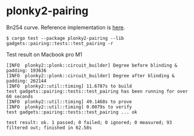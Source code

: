 # plonky2-pairing

Bn254 curve. Reference implementation is [here](https://github.com/zcash-hackworks/bn/blob/master/src/groups/mod.rs).

```shell
$ cargo test --package plonky2-pairing --lib gadgets::pairing::tests::test_pairing -r
```

Test result on Macbook pro M1

```shell
[INFO  plonky2::plonk::circuit_builder] Degree before blinding & padding: 193636
[INFO  plonky2::plonk::circuit_builder] Degree after blinding & padding: 262144
[INFO  plonky2::util::timing] 11.6787s to build
test gadgets::pairing::tests::test_pairing has been running for over 60 seconds
[INFO  plonky2::util::timing] 49.1468s to prove
[INFO  plonky2::util::timing] 0.0079s to verify
test gadgets::pairing::tests::test_pairing ... ok

test result: ok. 1 passed; 0 failed; 0 ignored; 0 measured; 93 filtered out; finished in 62.58s
```